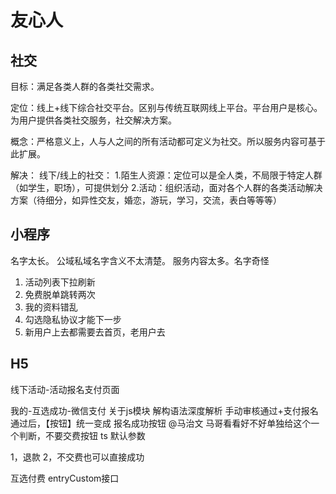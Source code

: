
# 友心人

## 社交

目标：满足各类人群的各类社交需求。

定位：线上+线下综合社交平台。区别与传统互联网线上平台。平台用户是核心。为用户提供各类社交服务，社交解决方案。

概念：严格意义上，人与人之间的所有活动都可定义为社交。所以服务内容可基于此扩展。

解决： 线下/线上的社交：
1.陌生人资源：定位可以是全人类，不局限于特定人群（如学生，职场），可提供划分
2.活动：组织活动，面对各个人群的各类活动解决方案（待细分，如异性交友，婚恋，游玩，学习，交流，表白等等等）

## 小程序

名字太长。
公域私域名字含义不太清楚。
服务内容太多。名字奇怪

1. 活动列表下拉刷新
2. 免费脱单跳转两次
3. 我的资料错乱
4. 勾选隐私协议才能下一步
5. 新用户上去都需要去首页，老用户去

## H5

线下活动-活动报名支付页面

我的-互选成功-微信支付
关于js模块
解构语法深度解析
手动审核通过+支付报名通过后，【按钮】统一变成  报名成功按钮
@马治文 马哥看看好不好单独给这个一个判断，不要交费按钮
ts 默认参数

1，退款
2，不交费也可以直接成功

互选付费
entryCustom接口
